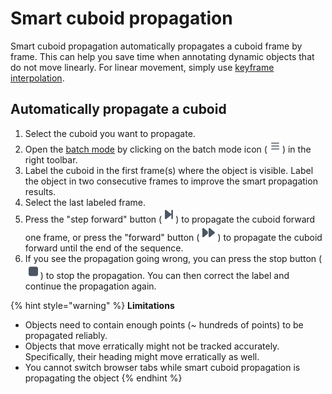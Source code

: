 # Smart cuboid propagation

Smart cuboid propagation automatically propagates a cuboid frame by frame. This can help you save time when annotating dynamic objects that do not move linearly. For linear movement, simply use [keyframe interpolation](../label-sequences-of-data/use-keyframe-interpolation.md).

## Automatically propagate a cuboid

1. Select the cuboid you want to propagate.
2. Open the [batch mode](batch-mode-for-dynamic-objects.md) by clicking on the batch mode icon (<img src="../../.gitbook/assets/image (7) (2).png" alt="" data-size="line">) in the right toolbar.
3. Label the cuboid in the first frame(s) where the object is visible. Label the object in two consecutive frames to improve the smart propagation results.
4. Select the last labeled frame.
5. Press the "step forward" button (![](<../../.gitbook/assets/image (1) (1) (1).png>)) to propagate the cuboid forward one frame, or press the "forward"  button (![](<../../.gitbook/assets/image (10).png>)) to propagate the cuboid forward until the end of the sequence.
6. If you see the propagation going wrong, you can press the stop button (![](<../../.gitbook/assets/image (7).png>)) to stop the propagation. You can then correct the label and continue the propagation again.

{% hint style="warning" %}
**Limitations**

* Objects need to contain enough points (\~ hundreds of points) to be propagated reliably.
* Objects that move erratically might not be tracked accurately. Specifically, their heading might move erratically as well.
* You cannot switch browser tabs while smart cuboid propagation is propagating the object
{% endhint %}
